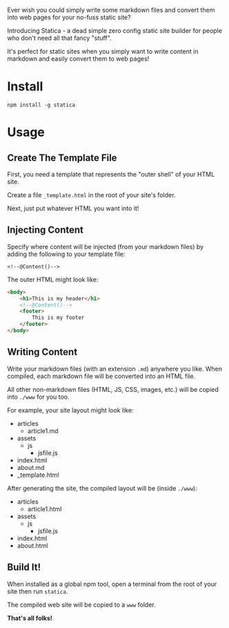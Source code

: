 Ever wish you could simply write some markdown files and convert them into web pages for your no-fuss static site?

Introducing Statica - a dead simple zero config static site builder for people who don't need all that fancy "stuff". 

It's perfect for static sites when you simply want to write content in markdown and easily convert them to web pages!

# Install

`npm install -g statica`

# Usage

## Create The Template File

First, you need a template that represents the "outer shell" of your HTML site.

Create a file `_template.html` in the root of your site's folder.

Next, just put whatever HTML you want into it!

## Injecting Content

Specify where content will be injected (from your markdown files) by adding the following to your template file:

`<!--@Content()-->`

The outer HTML might look like:

```html
<body>
    <h1>This is my header</h1>
    <!--@Content()-->
    <footer>
        This is my footer
    </footer>
</body>
```

## Writing Content

Write your markdown files (with an extension `.md`) anywhere you like. When compiled, each markdown file will be converted into an HTML file.

All other non-markdown files (HTML, JS, CSS, images, etc.) will be copied into `./www` for you too.

For example, your site layout might look like:

- articles
   - article1.md
- assets
   - js
      - jsfile.js
- index.html
- about.md
- _template.html

After generating the site, the compiled layout will be (inside `./www`):

- articles
   - article1.html
- assets
   - js
      - jsfile.js
- index.html
- about.html

## Build It!

When installed as a global npm tool, open a terminal from the root of your site then run `statica`.

The compiled web site will be copied to a `www` folder.

**That's all folks!**


